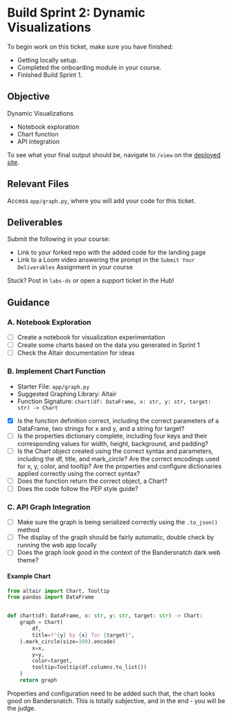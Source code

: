 # Build Sprint 2: Dynamic Visualizations

To begin work on this ticket, make sure you have finished:
- Getting locally setup.
- Completed the onboarding module in your course.
- Finished Build Sprint 1.

## Objective

Dynamic Visualizations

- Notebook exploration
- Chart function
- API integration

To see what your final output should be, navigate to `/view` on the [deployed site](https://bandersnatch.herokuapp.com/).

## Relevant Files

Access `app/graph.py`, where you will add your code for this ticket. 

## Deliverables

Submit the following in your course:

- Link to your forked repo with the added code for the landing page
- Link to a Loom video answering the prompt in the `Submit Your Deliverables` Assignment in your course

Stuck? Post in `labs-ds` or open a support ticket in the Hub!

## Guidance

### A. Notebook Exploration
- [ ] Create a notebook for visualization experimentation
- [ ] Create some charts based on the data you generated in Sprint 1
- [ ] Check the Altair documentation for ideas

### B. Implement Chart Function
- Starter File: `app/graph.py`
- Suggested Graphing Library: Altair
- Function Signature: `chart(df: DataFrame, x: str, y: str, target: str) -> Chart`

- [x] Is the function definition correct, including the correct parameters of a DataFrame, two strings for x and y, and a string for target? 
- [ ] Is the properties dictionary complete, including four keys and their corresponding values for width, height, background, and padding? 
- [ ] Is the Chart object created using the correct syntax and parameters, including the df, title, and mark_circle? Are the correct encodings used for x, y, color, and tooltip? Are the properties and configure dictionaries applied correctly using the correct syntax? 
- [ ] Does the function return the correct object, a Chart?
- [ ] Does the code follow the PEP style guide?

### C. API Graph Integration
- [ ] Make sure the graph is being serialized correctly using the `.to_json()` method
- [ ] The display of the graph should be fairly automatic, double check by running the web app locally
- [ ] Does the graph look good in the context of the Bandersnatch dark web theme?

#### Example Chart
```python
from altair import Chart, Tooltip
from pandas import DataFrame


def chart(df: DataFrame, x: str, y: str, target: str) -> Chart:
    graph = Chart(
        df,
        title=f"{y} by {x} for {target}",
    ).mark_circle(size=100).encode(
        x=x,
        y=y,
        color=target,
        tooltip=Tooltip(df.columns.to_list())
    )
    return graph

```
Properties and configuration need to be added such that, the chart looks good on Bandersnatch. This is totally subjective, and in the end - you will be the judge.

